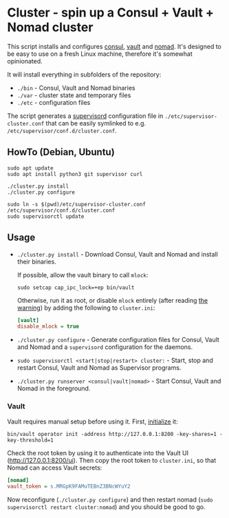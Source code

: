 # Cluster - spin up a Consul + Vault + Nomad cluster
This script installs and configures [consul][], [vault][] and [nomad][]. It's
designed to be easy to use on a fresh Linux machine, therefore it's somewhat
opinionated.

It will install everything in subfolders of the repository:
* `./bin` - Consul, Vault and Nomad binaries
* `./var` - cluster state and temporary files
* `./etc` - configuration files

The script generates a [supervisord][] configuration file in
`./etc/supervisor-cluster.conf` that can be easily symlinked to e.g.
`/etc/supervisor/conf.d/cluster.conf`.

[consul]: https://www.consul.io/
[vault]: https://www.vaultproject.io/
[nomad]: https://www.nomadproject.io/
[supervisord]: http://supervisord.org/


## HowTo (Debian, Ubuntu)
```shell
sudo apt update
sudo apt install python3 git supervisor curl

./cluster.py install
./cluster.py configure

sudo ln -s $(pwd)/etc/supervisor-cluster.conf /etc/supervisor/conf.d/cluster.conf
sudo supervisorctl update
```


## Usage
* `./cluster.py install` - Download Consul, Vault and Nomad and install their
  binaries.

  If possible, allow the vault binary to call `mlock`:
  ```shell
  sudo setcap cap_ipc_lock=+ep bin/vault
  ```
  Otherwise, run it as root, or disable `mlock` entirely (after reading [the
  warning][disable_mlock]) by adding the following to `cluster.ini`:
  ```ini
  [vault]
  disable_mlock = true
  ```

* `./cluster.py configure` - Generate configuration files for Consul, Vault and
  Nomad and a `supervisord` configuration for the daemons.

* `sudo supervisorctl <start|stop|restart> cluster:` - Start, stop and restart
  Consul, Vault and Nomad as Supervisor programs.

* `./cluster.py runserver <consul|vault|nomad>` - Start Consul, Vault and Nomad
  in the foreground.

[disable_mlock]: https://www.vaultproject.io/docs/configuration/#disable_mlock

### Vault
Vault requires manual setup before using it. First, [initialize][] it:
```shell
bin/vault operator init -address http://127.0.0.1:8200 -key-shares=1 -key-threshold=1
```

Check the root token by using it to authenticate into the Vault UI
(http://127.0.0.1:8200/ui). Then copy the root token to `cluster.ini`, so that
Nomad can access Vault secrets:

```ini
[nomad]
vault_token = s.MRGpK9FAMuTEBnZ3BNcWYuY2
```

Now reconfigure (`./cluster.py configure`) and then restart nomad (`sudo
supervisorctl restart cluster:nomad`) and you should be good to go.

[initialize]: https://www.vaultproject.io/docs/commands/operator/init.html
